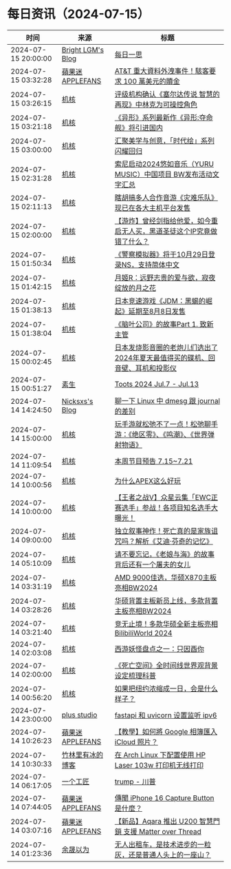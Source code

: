 ﻿# 每日资讯（2024-07-15）

|时间|来源|标题|
|---|---|---|
|2024-07-15 20:00:00|[Bright LGM's Blog](https://brightliao.com/atom.xml)|[每日一思](http://brightliao.com/2024/07/15/daily-thoughts/)|
|2024-07-15 03:32:28|[蘋果迷 APPLEFANS](https://applefans.today/feed/)|[AT&T 重大資料外洩事件！駭客要求 100 萬美元的贖金](https://applefans.today/2024-07-att-paid-hacker-to-delete-stolen-call-records/)|
|2024-07-15 03:26:15|[机核](https://www.gcores.com/rss)|[评级机构确认《塞尔达传说 智慧的再现》中林克为可操控角色](https://www.gcores.com/articles/184989)|
|2024-07-15 03:21:18|[机核](https://www.gcores.com/rss)|[《异形》系列最新作《异形:夺命舰》将引进国内](https://www.gcores.com/articles/184988)|
|2024-07-15 03:00:00|[机核](https://www.gcores.com/rss)|[汇聚美学与创意，「时代绘」系列闪耀回归](https://www.gcores.com/articles/184307)|
|2024-07-15 02:31:28|[机核](https://www.gcores.com/rss)|[索尼启动2024悠如音乐（YURU MUSIC）中国项目 BW发布活动文字汇总](https://www.gcores.com/articles/184986)|
|2024-07-15 02:11:13|[机核](https://www.gcores.com/rss)|[瞎胡搞多人合作音游《灾难乐队》现已在各大主机平台发售](https://www.gcores.com/articles/184984)|
|2024-07-15 02:00:00|[机核](https://www.gcores.com/rss)|[【游炸】曾经剑指给他爱，如今重启无人买，黑道圣徒这个IP究竟做错了什么？](https://www.gcores.com/videos/184951)|
|2024-07-15 01:50:34|[机核](https://www.gcores.com/rss)|[《警察模拟器》将于10月29日登录NS，支持简体中文](https://www.gcores.com/articles/184983)|
|2024-07-15 01:42:15|[机核](https://www.gcores.com/rss)|[月姬R：远野志贵的爱与欲，寂夜绽放的月之花](https://www.gcores.com/articles/184982)|
|2024-07-15 01:38:13|[机核](https://www.gcores.com/rss)|[日本竞速游戏《JDM：黑蝎的崛起》延期至8月8日发售](https://www.gcores.com/articles/184981)|
|2024-07-15 01:38:04|[机核](https://www.gcores.com/rss)|[《脑叶公司》的故事Part 1. 致新主管](https://www.gcores.com/articles/184978)|
|2024-07-15 00:02:45|[机核](https://www.gcores.com/rss)|[日本发烧影音圈的老炮儿们选出了2024年夏天最值得买的碟机、回音壁、耳机和投影仪](https://www.gcores.com/articles/179626)|
|2024-07-15 00:51:27|[素生](http://z.arlmy.me/atom.xml)|[Toots 2024 Jul.7 - Jul.13](http://z.arlmy.me/posts/MastodonArchives/2024/MastodonTootsArchives_20240713/)|
|2024-07-14 14:24:50|[Nicksxs's Blog](https://nicksxs.me/atom.xml)|[聊一下 Linux 中 dmesg 跟 journal 的差别](https://nicksxs.me/2024/07/14/%E8%81%8A%E4%B8%80%E4%B8%8B-Linux-%E4%B8%AD-dmesg-%E8%B7%9F-journal-%E7%9A%84%E5%B7%AE%E5%88%AB/)|
|2024-07-14 15:00:00|[机核](https://www.gcores.com/rss)|[玩手游就松弛不了一点！松弛聊手游：《绝区零》、《鸣潮》、《世界弹射物语》](https://www.gcores.com/radios/184853)|
|2024-07-14 11:09:54|[机核](https://www.gcores.com/rss)|[本周节目预告 7.15~7.21](https://www.gcores.com/articles/184963)|
|2024-07-14 10:00:56|[机核](https://www.gcores.com/rss)|[为什么APEX这么好玩](https://www.gcores.com/articles/184961)|
|2024-07-14 10:00:00|[机核](https://www.gcores.com/rss)|[【王者之战V】众星云集「EWC正赛选手」参战！各项目知名选手大曝光！](https://www.gcores.com/articles/184953)|
|2024-07-14 09:00:00|[机核](https://www.gcores.com/rss)|[独立叙事神作！死亡真的是家族诅咒吗？解析《艾迪·芬奇的记忆》](https://www.gcores.com/videos/184950)|
|2024-07-14 05:10:09|[机核](https://www.gcores.com/rss)|[请不要忘记，《老娘与海》的故事背后还有一个屠夫的女儿](https://www.gcores.com/videos/184942)|
|2024-07-14 03:31:19|[机核](https://www.gcores.com/rss)|[AMD 9000佳选，华硕X870主板亮相BW2024](https://www.gcores.com/articles/184941)|
|2024-07-14 03:28:26|[机核](https://www.gcores.com/rss)|[华硕背置主板新员上线，多款背置主板亮相BW2024](https://www.gcores.com/articles/184940)|
|2024-07-14 03:21:40|[机核](https://www.gcores.com/rss)|[竞无止境！多款华硕全新主板亮相BilibiliWorld 2024](https://www.gcores.com/articles/184939)|
|2024-07-14 02:03:08|[机核](https://www.gcores.com/rss)|[西游妖怪盘点之一：只因酉你](https://www.gcores.com/articles/184933)|
|2024-07-14 02:00:00|[机核](https://www.gcores.com/rss)|[《死亡空间》全时间线世界观背景设定梳理科普](https://www.gcores.com/articles/174252)|
|2024-07-14 00:56:20|[机核](https://www.gcores.com/rss)|[如果把纽约浓缩成一日，会是什么样子？](https://www.gcores.com/videos/184936)|
|2024-07-14 23:00:00|[plus studio](https://studyinglover.com/atom.xml)|[fastapi 和 uvicorn 设置监听 ipv6](https://studyinglover.com/2024/07/14/fastapi%E5%92%8Cuvicorn%E8%AE%BE%E7%BD%AE%E7%9B%91%E5%90%ACipv6/)|
|2024-07-14 10:26:23|[蘋果迷 APPLEFANS](https://applefans.today/feed/)|[【教學】如何將 Google 相簿匯入 iCloud 照片？](https://applefans.today/2024-07-how-to-transfer-from-google-photos-to-icloud-photos/)|
|2024-07-14 10:30:33|[竹林里有冰的博客](https://zhul.in/rss.xml)|[在 Arch Linux 下配置使用 HP Laser 103w 打印机无线打印](https://zhul.in/2024/07/14/config-hp-laser-103w-printer-for-archlinux/)|
|2024-07-14 06:17:05|[一个工匠](https://www.yigegongjiang.com/atom.xml)|[trump - 川普](https://www.yigegongjiang.com/2024/trump/)|
|2024-07-14 07:44:05|[蘋果迷 APPLEFANS](https://applefans.today/feed/)|[傳聞 iPhone 16 Capture Button 是什麼？](https://applefans.today/2024-07-iphone-16-capture-button-rumors/)|
|2024-07-14 03:07:16|[蘋果迷 APPLEFANS](https://applefans.today/feed/)|[【新品】Aqara 推出 U200 智慧門鎖 支援 Matter over Thread](https://applefans.today/2024-07-aqara-u200-matter-over-thread-now-available/)|
|2024-07-14 01:23:36|[余晟以为](https://feedpress.me/wx-yurii-says)|[无人出租车，是技术进步的一粒灰，还是普通人头上的一座山？](http://mp.weixin.qq.com/s?__biz=MzA3MDMwOTcwMg%3D%3D&mid=2650009973&idx=1&sn=39f009f190c798341fe0a452807e37c1)|
